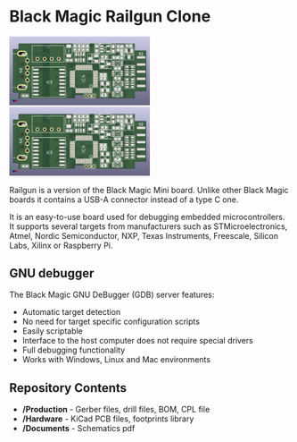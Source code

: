 Black Magic Railgun Clone
========================================

<img src="Resources\blackmagic_railgun_top.jpg"  width=50% height=50%>
<img src="Resources\blackmagic_railgun_back.jpg"  width=50% height=50%>


Railgun is a version of the Black Magic Mini board. Unlike other Black Magic boards it contains a USB-A connector instead of a type C one.

It is an easy-to-use board used for debugging embedded microcontrollers. It supports several targets from manufacturers such as STMicroelectronics, Atmel, Nordic Semiconductor, NXP, Texas Instruments, Freescale, Silicon Labs, Xilinx or Raspberry Pi.

GNU debugger
-------------------
The Black Magic GNU DeBugger (GDB) server features:
* Automatic target detection
* No need for target specific configuration scripts
* Easily scriptable
* Interface to the host computer does not require special drivers
* Full debugging functionality
* Works with Windows, Linux and Mac environments


Repository Contents
-------------------

* **/Production** - Gerber files, drill files, BOM, CPL file
* **/Hardware** - KiCad PCB files, footprints library
* **/Documents** - Schematics pdf